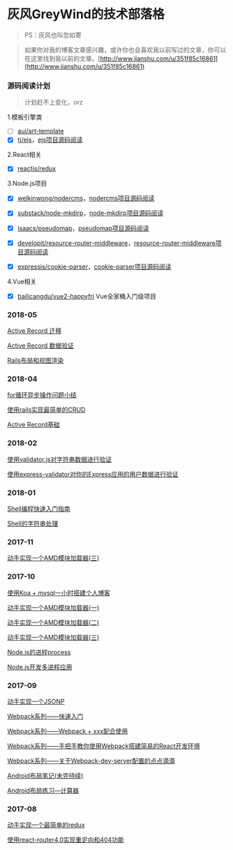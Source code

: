 # 灰风GreyWind的技术部落格
> PS：灰风也叫忽如寄

> 如果你对我的博客文章感兴趣，或许你也会喜欢我以前写过的文章，你可以在这里找到我以前的文章。[http://www.jianshu.com/u/351f85c16861](http://www.jianshu.com/u/351f85c16861)

### 源码阅读计划

> 计划赶不上变化，orz

1.模板引擎类

- [ ] [aui/art-template](https://github.com/aui/art-template)
- [x] [tj/ejs](https://github.com/tj/ejs)，[ejs项目源码阅读](https://github.com/huruji/blog/issues/28)

2.React相关

- [x] [reactjs/redux](https://github.com/reactjs/redux)

3.Node.js项目

- [x] [welkinwong/nodercms](https://github.com/welkinwong/nodercms)，[nodercms项目源码阅读](https://github.com/huruji/blog/issues/22)

- [x] [substack/node-mkdirp](https://github.com/substack/node-mkdirp)，[node-mkdirp项目源码阅读](https://github.com/huruji/blog/issues/23)

- [x] [isaacs/pseudomap](https://github.com/isaacs/pseudomap)，[pseudomap项目源码阅读](https://github.com/huruji/blog/issues/24)

- [x] [developit/resource-router-middleware](https://github.com/developit/resource-router-middleware)，[resource-router-middleware项目源码阅读](https://github.com/huruji/blog/issues/25)

- [x] [expressjs/cookie-parser](https://github.com/expressjs/cookie-parser)，[cookie-parser项目源码阅读](https://github.com/huruji/blog/issues/27)

4.Vue相关
- [x] [bailicangdu/vue2-happyfri](https://github.com/bailicangdu/vue2-happyfri) Vue全家桶入门级项目

### 2018-05
[Active Record 迁移](https://github.com/huruji/blog/issues/35)

[Active Record 数据验证](https://github.com/huruji/blog/issues/36)

[Rails布局和视图渲染](https://github.com/huruji/blog/issues/37)

### 2018-04
[for循环异步操作问题小结](https://github.com/huruji/blog/issues/29)

[使用rails实现最简单的CRUD](https://github.com/huruji/blog/issues/33)

[Active Record基础](https://github.com/huruji/blog/issues/34)

### 2018-02
[使用validator.js对字符串数据进行验证](https://github.com/huruji/blog/issues/20)

[使用express-validator对你的Express应用的用户数据进行验证](https://github.com/huruji/blog/issues/21)

### 2018-01
[Shell编程快速入门指南](https://github.com/huruji/blog/issues/18)

[Shell的字符串处理](https://github.com/huruji/blog/issues/19)

### 2017-11
[动手实现一个AMD模块加载器(三)](https://github.com/huruji/blog/issues/17)

### 2017-10
[使用Koa + mysql一小时搭建个人博客](https://github.com/huruji/blog/issues/11)

[动手实现一个AMD模块加载器(一)](https://github.com/huruji/blog/issues/13)

[动手实现一个AMD模块加载器(二)](https://github.com/huruji/blog/issues/16)

[动手实现一个AMD模块加载器(三)](https://github.com/huruji/blog/issues/17)

[Node.js的进程process ](https://github.com/huruji/blog/issues/14)

[Node.js开发多进程应用 ](https://github.com/huruji/blog/issues/15)

### 2017-09
[动手实现一个JSONP](https://github.com/huruji/blog/issues/9)

[Webpack系列——快速入门](https://github.com/huruji/blog/issues/3)

[Webpack系列——Webpack + xxx配合使用](https://github.com/huruji/blog/issues/7)

[Webpack系列——手把手教你使用Webpack搭建简易的React开发环境](https://github.com/huruji/blog/issues/8)

[Webpack系列——关于Webpack-dev-server配置的点点滴滴](https://github.com/huruji/blog/issues/10)

[Android布局笔记(未完待续)](https://github.com/huruji/blog/issues/4)

[Android布局练习—计算器](https://github.com/huruji/blog/issues/5)


### 2017-08
[动手实现一个最简单的redux](https://github.com/huruji/blog/issues/1)

[使用react-router4.0实现重定向和404功能](https://github.com/huruji/blog/issues/2)

